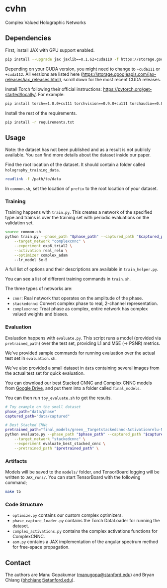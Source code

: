 # cvhn

Complex Valued Holographic Networks

## Dependencies

First, install JAX with GPU support enabled.

```sh
pip install --upgrade jax jaxlib==0.1.62+cuda110 -f https://storage.googleapis.com/jax-releases/jax_releases.html
```

Depending on your CUDA version, you might need to change to `+cuda111` or `+cuda112`. All versions are listed here (https://storage.googleapis.com/jax-releases/jax_releases.html), scroll down for the most recent CUDA releases.

Install Torch following their official instructions: https://pytorch.org/get-started/locally/. For example:

```sh
pip install torch==1.8.0+cu111 torchvision==0.9.0+cu111 torchaudio==0.8.0 -f https://download.pytorch.org/whl/torch_stable.html
```

Install the rest of the requirements.

```sh
pip install -r requirements.txt
```

## Usage

Note: the dataset has not been published and as a result is not publicly available. You can find more details about the dataset inside our paper.

Find the root location of the dataset. It should contain a folder called `holography_training_data`.

```sh
readlink -f /path/to/data
```

In `common.sh`, set the location of `prefix` to the root location of your dataset.

### Training

Training happens with `train.py`. This creates a network of the specified type and trains is over the training set with periodic evaluations on the validation set.

```sh
source common.sh
python train.py --phase_path "$phase_path" --captured_path "$captured_path" \
    --target_network "complexcnnc" \
    --experiment exp6_trial2 \
    --activation real_relu \
    --optimizer complex_adam
    --lr_model 5e-5
```

A full list of options and their descriptions are available in `train_helper.py`.

You can see a list of different training commands in `train.sh`.

The three types of networks are:

- `cnnr`: Real network that operates on the amplitude of the phase.
- `stackedcnnc`: Convert complex phase to real, 2-channel representation.
- `complexcnnc`: Treat phase as complex, entire network has complex valued weights and biases.

### Evaluation

Evaluation happens with `evaluate.py`. This script runs a model (provided via `pretrained_path`) over the test set, providing L1 and MSE (-> PSNR) metrics.

We've provided sample commands for running evaluation over the actual test set in `evaluation.sh`.

We've also provided a small dataset in `data` containing several images from the actual test set for quick evaluation.

You can download our best Stacked CNNC and Complex CNNC models from [Google Drive](https://drive.google.com/drive/folders/1q5TsIo7rFdlCb0T4uP1wpJw1oMlpxdeN?usp=sharing), and put them into a folder called `final_models`.

You can then run `toy_evaluate.sh` to get the results.

```sh
# Toy example on the small dataset
phase_path="data/phase"
captured_path="data/captured"

# Best Stacked CNNc
pretrained_path="final_models/green__Targetstackedcnnc-Activationrelu-Norminstance_L1loss_lr0.0005_outerskipTrue_model_11epoch.pth"
python evaluate.py --phase_path "$phase_path" --captured_path "$captured_path" \
    --target_network "stackedcnnc" \
    --experiment evaluate_best_stacked_cnnc \
    --pretrained_path "$pretrained_path" \
```

### Artifacts

Models will be saved to the `models/` folder, and TensorBoard logging will be written to `JAX_runs/`. You can start TensorBoard with the following command;

```sh
make tb
```

### Code Structure

- `optimize.py` contains our custom complex optimizers.
- `phase_capture_loader.py` contains the Torch DataLoader for running the dataset.
- `complex_activations.py` contains the complex activations functions for ComplexCNNC.
- `asm.py` contains a JAX implementation of the angular spectrum method for free-space propagation.

## Contact

The authors are Manu Gopakumar (manugopa@stanford.edu) and Bryan Chiang (bhchiang@stanford.edu).
